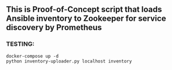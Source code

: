 ## This is Proof-of-Concept script that loads Ansible inventory to Zookeeper for service discovery by Prometheus

### TESTING:

```
docker-compose up -d
python inventory-uploader.py localhost inventory
```

